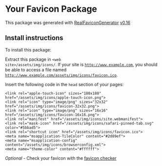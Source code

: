 # Your Favicon Package

This package was generated with [RealFaviconGenerator](https://realfavicongenerator.net/) [v0.16](https://realfavicongenerator.net/change_log#v0.16)

## Install instructions

To install this package:

Extract this package in <code>&lt;web site&gt;/assets/img/icons/</code>. If your site is <code>http://www.example.com</code>, you should be able to access a file named <code>http://www.example.com/assets/img/icons/favicon.ico</code>.

Insert the following code in the `head` section of your pages:

    <link rel="apple-touch-icon" sizes="180x180" href="/assets/img/icons/apple-touch-icon.png">
    <link rel="icon" type="image/png" sizes="32x32" href="/assets/img/icons/favicon-32x32.png">
    <link rel="icon" type="image/png" sizes="16x16" href="/assets/img/icons/favicon-16x16.png">
    <link rel="manifest" href="/assets/img/icons/site.webmanifest">
    <link rel="mask-icon" href="/assets/img/icons/safari-pinned-tab.svg" color="#5bbad5">
    <link rel="shortcut icon" href="/assets/img/icons/favicon.ico">
    <meta name="msapplication-TileColor" content="#2d89ef">
    <meta name="msapplication-config" content="/assets/img/icons/browserconfig.xml">
    <meta name="theme-color" content="#ffffff">

*Optional* - Check your favicon with the [favicon checker](https://realfavicongenerator.net/favicon_checker)
